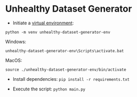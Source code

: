 # Unhealthy Dataset Generator

- Initiate a [virtual environment](https://www.freecodecamp.org/news/how-to-setup-virtual-environments-in-python/):

```
python -m venv unhealthy-dataset-generator-env
```

Windows: 
```
unhealthy-dataset-generator-env\Scripts\activate.bat
```

MacOS: 
```
source ./unhealthy-dataset-generator-env/bin/activate
```

- Install dependencies: `pip install -r requirements.txt`


- Execute the script: `python main.py`

